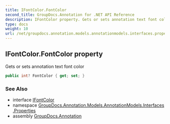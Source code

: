 ```yaml
---
title: IFontColor.FontColor
second_title: GroupDocs.Annotation for .NET API Reference
description: IFontColor property. Gets or sets annotation text font color
type: docs
weight: 10
url: /net/groupdocs.annotation.models.annotationmodels.interfaces.properties/ifontcolor/fontcolor/
---
```

## IFontColor.FontColor property

Gets or sets annotation text font color

```csharp
public int? FontColor { get; set; }
```

### See Also

* interface [IFontColor](../)
* namespace [GroupDocs.Annotation.Models.AnnotationModels.Interfaces.Properties](../../ifontcolor/)
* assembly [GroupDocs.Annotation](../../../)


